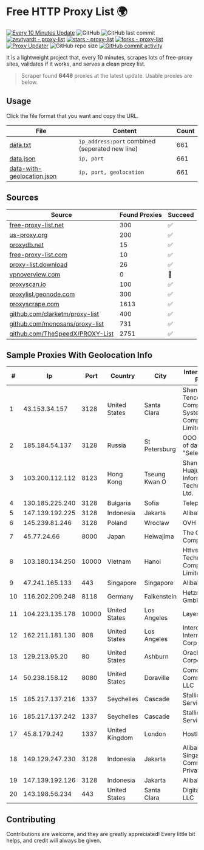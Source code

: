 
# Free HTTP Proxy List 🌍

[![Every 10 Minutes Update](https://github.com/mertguvencli/http-proxy-list/actions/workflows/main.yml/badge.svg?branch=main)](https://github.com/mertguvencli/http-proxy-list/actions/workflows/main.yml)
![GitHub](https://img.shields.io/github/license/mertguvencli/http-proxy-list)
![GitHub last commit](https://img.shields.io/github/last-commit/mertguvencli/http-proxy-list)
[![zevtyardt - proxy-list](https://img.shields.io/static/v1?label=zevtyardt&message=proxy-list&color=blue&logo=github)](https://github.com/zevtyardt/proxy-list "Go to GitHub repo")
[![stars - proxy-list](https://img.shields.io/github/stars/zevtyardt/proxy-list?style=social)](https://github.com/zevtyardt/proxy-list)
[![forks - proxy-list](https://img.shields.io/github/forks/zevtyardt/proxy-list?style=social)](https://github.com/zevtyardt/proxy-list)
[![Proxy Updater](https://github.com/zevtyardt/proxy-list/workflows/Proxy%20Updater/badge.svg)](https://github.com/zevtyardt/proxy-list/actions?query=workflow:"Proxy+Updater")
![GitHub repo size](https://img.shields.io/github/repo-size/zevtyardt/proxy-list)
[![GitHub commit activity](https://img.shields.io/github/commit-activity/m/zevtyardt/proxy-list?logo=commits)](https://github.com/zevtyardt/proxy-list/commits/main)

It is a lightweight project that, every 10 minutes, scrapes lots of free-proxy sites, validates if it works, and serves a clean proxy list.

> Scraper found **6446** proxies at the latest update. Usable proxies are below.

## Usage

Click the file format that you want and copy the URL.

|File|Content|Count|
|----|-------|-----|
|[data.txt](https://raw.githubusercontent.com/mertguvencli/http-proxy-list/main/proxy-list/data.txt)|`ip_address:port` combined (seperated new line)|661|
|[data.json](https://raw.githubusercontent.com/mertguvencli/http-proxy-list/main/proxy-list/data.json)|`ip, port`|661|
|[data-with-geolocation.json](https://raw.githubusercontent.com/mertguvencli/http-proxy-list/main/proxy-list/data-with-geolocation.json)|`ip, port, geolocation`|661|

## Sources

|Source|Found Proxies|Succeed|
|------|-------------|-------|
|[free-proxy-list.net](https://free-proxy-list.net)|300|✅|
|[us-proxy.org](https://www.us-proxy.org)|200|✅|
|[proxydb.net](http://proxydb.net)|15|✅|
|[free-proxy-list.com](https://free-proxy-list.com/?page=&port=&type%5B%5D=http&type%5B%5D=https&up_time=0&search=Search)|10|✅|
|[proxy-list.download](https://www.proxy-list.download/HTTP)|26|✅|
|[vpnoverview.com](https://vpnoverview.com/privacy/anonymous-browsing/free-proxy-servers)|0|🚫|
|[proxyscan.io](https://www.proxyscan.io)|100|✅|
|[proxylist.geonode.com](https://proxylist.geonode.com/api/proxy-list?limit=300&page=1&sort_by=lastChecked&sort_type=desc&protocols=http,https)|300|✅|
|[proxyscrape.com](https://api.proxyscrape.com/v2/?request=displayproxies&protocol=http&timeout=10000&country=all&ssl=all&anonymity=all)|1613|✅|
|[github.com/clarketm/proxy-list](https://raw.githubusercontent.com/clarketm/proxy-list/master/proxy-list-raw.txt)|400|✅|
|[github.com/monosans/proxy-list](https://raw.githubusercontent.com/monosans/proxy-list/main/proxies/http.txt)|731|✅|
|[github.com/TheSpeedX/PROXY-List](https://raw.githubusercontent.com/TheSpeedX/PROXY-List/master/http.txt)|2751|✅|


## Sample Proxies With Geolocation Info

|#|Ip|Port|Country|City|Internet Service Provider|
|-|--|----|-------|----|-------------------------|
|1|43.153.34.157|3128|United States|Santa Clara|Shenzhen Tencent Computer Systems Company Limited|
|2|185.184.54.137|3128|Russia|St Petersburg|OOO "Network of data-centers "Selectel"|
|3|103.200.112.112|8123|Hong Kong|Tseung Kwan O|Shanghai Huajuan Information Technology Co., Ltd.|
|4|130.185.225.240|3128|Bulgaria|Sofia|Telepoint Ltd|
|5|147.139.192.225|3128|Indonesia|Jakarta|Alibaba.com LLC|
|6|145.239.81.246|3128|Poland|Wroclaw|OVH SAS|
|7|45.77.24.66|8000|Japan|Heiwajima|The Constant Company|
|8|103.180.134.250|10000|Vietnam|Hanoi|Httvserver Technology Company Limited|
|9|47.241.165.133|443|Singapore|Singapore|Alibaba.com LLC|
|10|116.202.209.248|8118|Germany|Falkenstein|Hetzner Online GmbH|
|11|104.223.135.178|10000|United States|Los Angeles|LayerHost|
|12|162.211.181.130|808|United States|Los Angeles|Intercontinental Internet Data Corp|
|13|129.213.95.20|80|United States|Ashburn|Oracle Corporation|
|14|50.238.158.12|8080|United States|Doraville|Comcast Cable Communications, LLC|
|15|185.217.137.216|1337|Seychelles|Cascade|Stallion Network Services Limited|
|16|185.217.137.242|1337|Seychelles|Cascade|Stallion Network Services Limited|
|17|45.8.179.242|1337|United Kingdom|London|Hostland LLC|
|18|149.129.247.230|3128|Indonesia|Jakarta|Alibaba.com Singapore E-Commerce Private Limited|
|19|147.139.192.126|3128|Indonesia|Jakarta|Alibaba.com LLC|
|20|143.198.56.234|443|United States|Santa Clara|DigitalOcean, LLC|



## Contributing

Contributions are welcome, and they are greatly appreciated! Every
little bit helps, and credit will always be given.

